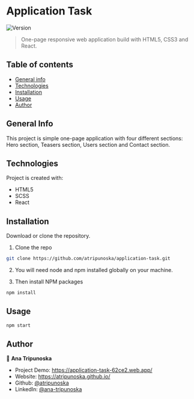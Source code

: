 <h1>Application Task</h1>
<p>
  <img alt="Version" src="https://img.shields.io/badge/version-0.1.0-blue.svg?cacheSeconds=2592000" />
</p>

> One-page responsive web application build with HTML5, CSS3 and React.

## Table of contents
* [General info](#general-info)
* [Technologies](#technologies)
* [Installation](#installation)
* [Usage](#usage)
* [Author](#author)

## General Info
This project is simple one-page application with four different sections: Hero section, Teasers section, Users section and Contact section.

## Technologies
Project is created with:
- HTML5
- SCSS
- React

## Installation

Download or clone the repository.
1. Clone the repo
```sh 
git clone https://github.com/atripunoska/application-task.git
```
2. You will need node and npm installed globally on your machine.

3. Then install NPM packages
```sh
npm install
```

## Usage

```sh
npm start
```


## Author

👤 **Ana Tripunoska**

- Project Demo: https://application-task-62ce2.web.app/
- Website: https://atripunoska.github.io/
- Github: [@atripunoska](https://github.com/atripunoska)
- LinkedIn: [@ana-tripunoska](https://linkedin.com/in/ana-tripunoska)
